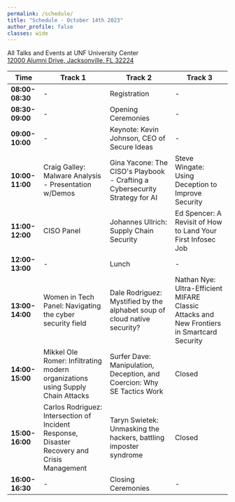 ```yaml
---
permalink: /schedule/
title: "Schedule - October 14th 2023"
author_profile: false
classes: wide
---
```


All Talks and Events at UNF University Center<br>
[12000 Alumni Drive, Jacksonville, FL 32224](https://www.unf.edu/universitycenter/directions.html)

| Time            | Track 1  | Track 2                                     | Track 3 |
| --------------- | -------- | ------------------------------------------- | --------|
| **08:00-08:30** |    -     | Registration                                | - |
| **08:30-09:00** |    -     | Opening Ceremonies                          | - |
| **09:00-10:00** |    -     | Keynote: Kevin Johnson, CEO of Secure Ideas | - |
| **10:00-11:00** | Craig Galley: Malware Analysis - Presentation w/Demos | Gina Yacone: The CISO's Playbook - Crafting a Cybersecurity Strategy for AI | Steve Wingate: Using Deception to Improve Security |
| **11:00-12:00** | CISO Panel | Johannes Ullrich: Supply Chain Security | Ed Spencer:  A Revisit of How to Land Your First Infosec Job |
| **12:00-13:00** |    -     |  Lunch                                      | - |
| **13:00-14:00** | Women in Tech Panel: Navigating the cyber security field | Dale Rodriguez: Mystified by the alphabet soup of cloud native security? | Nathan Nye: Ultra-Efficient MIFARE Classic Attacks and New Frontiers in Smartcard Security |
| **14:00-15:00** | Mikkel Ole Romer: Infiltrating modern organizations using Supply Chain Attacks | Surfer Dave: Manipulation, Deception, and Coercion: Why SE Tactics Work | Closed |
| **15:00-16:00** | Carlos Rodriguez: Intersection of Incident Response, Disaster Recovery and Crisis Management | Taryn Swietek: Unmasking the hackers, battling imposter syndrome | Closed |
| **16:00-16:30** |    -     |  Closing Ceremonies                         | - |
